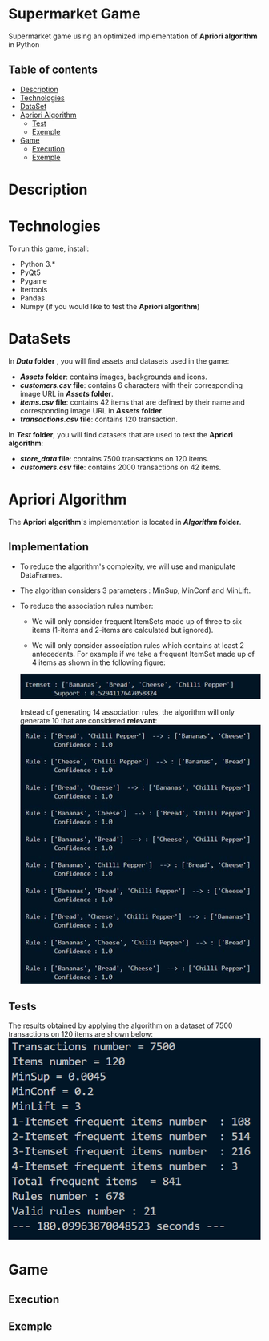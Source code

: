 # Supermarket Game
 Supermarket game using an optimized implementation of **Apriori algorithm** in Python

## Table of contents
* [Description](#description)
* [Technologies](#technologies)
* [DataSet](#dataset)
* [Apriori Algorithm](#apriori-algorithm)
  * [Test](#test)
  * [Exemple](#exemple)
* [Game](#game)
  * [Execution](#execution)
  * [Exemple](#exemple)

# Description

# Technologies
To run this game, install:
* Python 3.*
* PyQt5
* Pygame
* Itertools
* Pandas
* Numpy (if you would like to test the **Apriori algorithm**)


# DataSets

In __*Data* folder__ , you will find assets and datasets used in the game: 
* __*Assets* folder__: contains images, backgrounds and icons.
* __*customers.csv* file__: contains 6 characters with their corresponding image URL in __*Assets* folder__.
* __*items.csv* file__: contains 42 items that are defined by their name and corresponding image URL in __*Assets* folder__.
* __*transactions.csv* file__: contains 120 transaction.

In __*Test* folder__, you will find datasets that are used to test the **Apriori algorithm**: 

* __*store_data* file__: contains 7500 transactions on 120 items.
* __*customers.csv* file__: contains 2000 transactions on 42 items.

# Apriori Algorithm

The  **Apriori algorithm**'s implementation is located in __*Algorithm* folder__.

## Implementation

* To reduce the algorithm's complexity, we will use and manipulate DataFrames.

* The algorithm considers 3 parameters : MinSup, MinConf and MinLift.

* To reduce the association rules number:

  * We will only consider frequent ItemSets made up of three to six items (1-items and 2-items are calculated but ignored).

  * We will only consider association rules which contains at least 2 antecedents.
   For example if we take a frequent ItemSet made up of 4 items as shown in the following figure: 

   ![itemset](/Readme_images/itemset_frequent_4_items.jpg)

     Instead of generating 14 association rules, the algorithm will only generate 10 that are considered **relevant**:
   ![association_rules](/Readme_images/association_rules.jpg)

 ## Tests

 The results obtained by applying the algorithm on a dataset of 7500 transactions on 120 items are shown below:
 ![results](/Readme_images/results1.png)

 
 
# Game

## Execution

## Exemple
